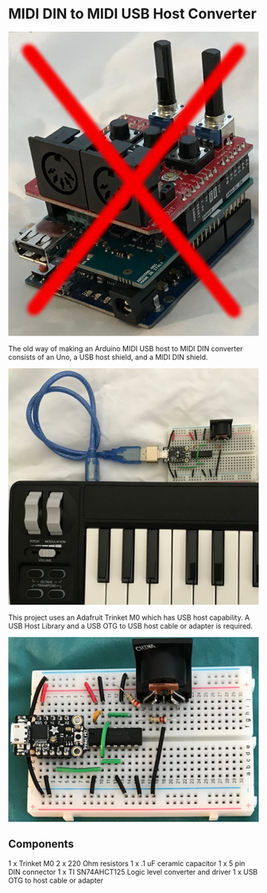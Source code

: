 # MIDI DIN to MIDI USB Host Converter

![Image of Uno, USB Host Shield, and DIN Shield](./images/unouhsdin.jpg)

The old way of making an Arduino MIDI USB host to MIDI DIN converter consists
of an Uno, a USB host shield, and a MIDI DIN shield.

![Image of MIDI DIN to MIDI USB Host converter](./images/midiuartusbhkbd.jpg)

This project uses an Adafruit Trinket M0 which has USB host capability. A USB
Host Library and a USB OTG to USB host cable or adapter is required.

![Image of MIDI DIN to MIDI USB Host converter](./images/midiuartusbh.jpg)


## Components

1 x Trinket M0
2 x 220 Ohm resistors
1 x .1 uF ceramic capacitor
1 x 5 pin DIN connector
1 x TI SN74AHCT125
    Logic level converter and driver
1 x USB OTG to host cable or adapter

